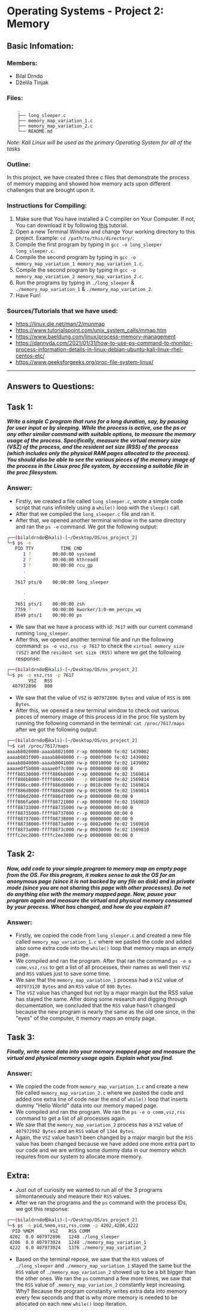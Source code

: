 # Operating Systems - Project 2: Memory

## Basic Infomation:

### Members:
- Bilal Drndo
- Dželila Tinjak

### Files:
```
    .
    ├── long_sleeper.c         
    ├── memory_map_variation_1.c               
    ├── memory_map_variation_2.c
    └── README.md
```

*Note: Kali Linux will be used as the primary Operating System for all of the tasks*

### Outline:
In this project, we have created three c files that demonstrate the process of memory mapping and showed how memory acts upon different challenges that are brought upon it.

### Instructions for Compiling:
1. Make sure that You have installed a C compiler on Your Computer. If not, You can download it by following [this](https://itsourcecode.com/c-tuts/environment-setup-in-c-programming-language/) tutorial.
2. Open a new Terminal Window and change Your working directory to this project. Example: `cd /path/to/this/directory/`.
3. Compile the first program by typing in `gcc -o long_sleeper long_sleeper.c`.
4. Compile the second program by typing in `gcc -o memory_map_variation_1 memory_map_variation_1.c`.
5. Compile the second program by typing in `gcc -o memory_map_variation_2 memory_map_variation_2.c`.
4. Run the programs by typing in `./long_sleeper` & `./memory_map_variation_1` & `./memory_map_variation_2`.
5. Have Fun!

### Sources/Tutorials that we have used:
- https://linux.die.net/man/2/munmap
- https://www.tutorialspoint.com/unix_system_calls/mmap.htm
- https://www.baeldung.com/linux/process-memory-management
- https://dannyda.com/2021/01/31/how-to-use-ps-command-to-monitor-process-information-details-in-linux-debian-ubuntu-kali-linux-rhel-centos-etc/
- https://www.geeksforgeeks.org/proc-file-system-linux/

---

## Answers to Questions:

## Task 1:
***Write a simple C program that runs for a long duration, say, by pausing for user input or by sleeping. While the process is active, use the ps or any other similar command with suitable options, to measure the memory usage of the process. Specifically, measure the virtual memory size (VSZ) of the process, and the resident set size (RSS) of the process (which includes only the physical RAM pages allocated to the process). You should also be able to see the various pieces of the memory image of the process in the Linux proc file system, by accessing a suitable file in the proc filesystem.***

### Answer:
- Firstly, we created a file called `long_sleeper.c`, wrote a simple code script that runs infinitely using a `while()` loop with the `sleep()` call.
- After that we compiled the `long_sleeper.c` file and ran it.
- After that, we opened another terminal window in the same directory and ran the `ps -e` command. We got the following output:
```bash
┌──(bilaldrndo㉿kali)-[~/Desktop/OS/os_project_2]
└─$ ps -e
   PID TTY          TIME CMD
      1 ?        00:00:00 systemd
      2 ?        00:00:00 kthreadd
      3 ?        00:00:00 rcu_gp
      .
      .
   7617 pts/0    00:00:00 long_sleeper

      .
      .
   7651 pts/1    00:00:00 zsh
   7759 ?        00:00:00 kworker/1:0-mm_percpu_wq
   8549 pts/1    00:00:00 ps
```
- We saw that we have a process with id: `7617` with our current command running `long_sleeper`.
- After this, we opened another terminal file and run the following command: `ps -o vsz,rss -p 7617` to check the `virtual memory size (VSZ)` and the `resident set size (RSS)` where we get the following response:
```bash
┌──(bilaldrndo㉿kali)-[~/Desktop/OS/os_project_2]
└─$ ps -o vsz,rss -p 7617
        VSZ   RSS
  407972896   800
```
- We saw that the value of `VSZ` is `407972896 Bytes` and value of `RSS` is `800 Bytes`.
- After this, we opened a new terminal window to check out various pieces of memory image of this process id in the proc file system by running the following command in the terminal: `cat /proc/7617/maps` after we got the following output:
```bash
┌──(bilaldrndo㉿kali)-[~/Desktop/OS/os_project_2]
└─$ cat /proc/7617/maps
aaaab8020000-aaaab8021000 r-xp 00000000 fe:02 1439002                    /home/bilaldrndo/Desktop/OS/os_project_2/long_sleeper
aaaab803f000-aaaab8040000 r--p 0000f000 fe:02 1439002                    /home/bilaldrndo/Desktop/OS/os_project_2/long_sleeper
aaaab8040000-aaaab8041000 rw-p 00010000 fe:02 1439002                    /home/bilaldrndo/Desktop/OS/os_project_2/long_sleeper
aaaae0f5b000-aaaae0f7c000 rw-p 00000000 00:00 0                          [heap]
ffff88530000-ffff886b8000 r-xp 00000000 fe:02 1569814                    /usr/lib/aarch64-linux-gnu/libc.so.6
ffff886b8000-ffff886cc000 ---p 00188000 fe:02 1569814                    /usr/lib/aarch64-linux-gnu/libc.so.6
ffff886cc000-ffff886d0000 r--p 0018c000 fe:02 1569814                    /usr/lib/aarch64-linux-gnu/libc.so.6
ffff886d0000-ffff886d2000 rw-p 00190000 fe:02 1569814                    /usr/lib/aarch64-linux-gnu/libc.so.6
ffff886d2000-ffff886df000 rw-p 00000000 00:00 0 
ffff886fa000-ffff88721000 r-xp 00000000 fe:02 1569810                    /usr/lib/aarch64-linux-gnu/ld-linux-aarch64.so.1
ffff88733000-ffff88735000 rw-p 00000000 00:00 0 
ffff88735000-ffff88737000 r--p 00000000 00:00 0                          [vvar]
ffff88737000-ffff88738000 r-xp 00000000 00:00 0                          [vdso]
ffff88738000-ffff8873a000 r--p 0002e000 fe:02 1569810                    /usr/lib/aarch64-linux-gnu/ld-linux-aarch64.so.1
ffff8873a000-ffff8873c000 rw-p 00030000 fe:02 1569810                    /usr/lib/aarch64-linux-gnu/ld-linux-aarch64.so.1
ffffc2ec2000-ffffc2ee3000 rw-p 00000000 00:00 0                          [stack]
```

## Task 2:
***Now, add code to your simple program to memory map an empty page from the OS. For this program, it makes sense to ask the OS for an anonymous page (since it is not backed by any file on disk) and in private mode (since you are not sharing this page with other processes). Do not do anything else with the memory mapped page. Now, pause your program again and measure the virtual and physical memory consumed by your process. What has changed, and how do you explain it?***

### Answer:
- Firstly, we copied the code from `long_sleeper.c` and created a new file called `memory_map_variation_1.c` where we pasted the code and added also some extra code into the `while()` loop that memory maps an empty page. 
- We compiled and ran the program. After that ran the command `ps -e o comm,vsz,rss` to get a list of all processes, their names as well their `VSZ` and `RSS` values just to save some time.
- We saw that the `memory_map_variation_1` process had a `VSZ` value of `407973120 Bytes` and an `RSS` value of `800 Bytes`. 
- The `VSZ` value has changed but not by a major margin but the RSS value has stayed the same. After doing some research  and digging through documentation, we concluded that the `RSS` value hasn't changed because the new program is nearly the same as the old one since, in the "eyes" of the computer, it memory maps an empty page.

## Task 3:
***Finally, write some data into your memory mapped page and measure the virtual and physical memory usage again. Explain what you find.***

### Answer:
- We copied the code from `memory_map_variation_1.c` and create a new file called `memory_map_variation_2.c` where we pasted the code and added one extra line of code near the end of `while()` loop that inserts dummy "Hello World" data into our memory maped page.
- We compiled and ran the program. We ran the `ps -e o comm,vsz,rss` command to get a list of all processes again.
- We saw that the `memory_map_variation_2` process has a `VSZ` value of `407972992 Bytes` and an `RSS` value of `1344 Bytes`. 
- Again, the `VSZ` value hasn't been changed by a major margin but the `RSS` value has been changed because we have added one more extra part to our code and we are writing some dummy data in our memory which requires from our system to allocate more memory.

## Extra:
- Just out of curiosity we wanted to run all of the 3 programs silmontaneously and measure their `RSS` values. 
- After we ran the programs and the `ps` command with the process IDs, we got this response:
```bash
┌──(bilaldrndo㉿kali)-[~/Desktop/OS/os_project_2]
└─$ ps -o pid,%mem,vsz,rss,comm -p 4202,4206,4222
  PID %MEM      VSZ    RSS COMM
 4202  0.0 407972896   1248 ./long_sleeper
 4206  0.0 407973024   1248 ./memory_map_variation_1
 4222  0.0 407973024   1376 ./memory_map_variation_2
``` 
- Based on the terminal repose, we saw that the `RSS` values of `./long_sleeper` and `./memory_map_variation_1` stayed the same but the `RSS` value of `./memory_map_variation_2` showed up to be a bit bigger than the other ones. We ran the `ps` command a few more times, we saw that the `RSS` value of `.memory_map_variation_2` constantly kept increasing. Why? Because the program constanlty writes extra data into memory every few seconds and that is why more memory is needed to be allocated on each new `while()` loop iteration.